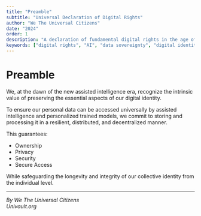 ```yaml
---
title: "Preamble"
subtitle: "Universal Declaration of Digital Rights"
author: "We The Universal Citizens"
date: "2024"
order: 1
description: "A declaration of fundamental digital rights in the age of assisted intelligence"
keywords: ["digital rights", "AI", "data sovereignty", "digital identity"]
---
```


# Preamble

We, at the dawn of the new assisted intelligence era, recognize the intrinsic value of preserving the essential aspects of our digital identity.

To ensure our personal data can be accessed universally by assisted intelligence and personalized trained models, we commit to storing and processing it in a resilient, distributed, and decentralized manner.

This guarantees:
- Ownership
- Privacy
- Security
- Secure Access

While safeguarding the longevity and integrity of our collective identity from the individual level.

---

*By We The Universal Citizens*  
*Univault.org*